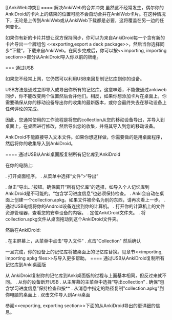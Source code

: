 [[AnkiWeb冲突]]
==== 解决AnkiWeb的合并冲突
虽然这不经常发生，偶尔你的AnkiDroid的卡片上的结束的位置可能不会自动合并在AnkiWeb卡片。在这种情况下，无论是上传到AnkiWeb或从AnkiWeb下载都是必要，这将覆盖在另一边的任何变化。

如果你有新的卡片并想让双方保持同步，你可以为来自AnkiDroid每一个含有新的卡片导出一个牌组包 <<exporting,export a deck package>>，然后当你选择同步“下载”，下载来自AnkiWeb。在同步完成后，你可以按<<importing, importing section>>部分从AnkiDroid导入你以前的牌组。

=== 通过USB

如果您不经常上网，它仍然可以利用USB来回复制记忆库到你的设备。

USB方法是通过立即导入或导出你所有的记忆库。这意味着，不能像通过ankiweb同步，你不能改变两个位置然后合并他们。相反，如果你想添加卡片在桌面上，你需要确保从你的移动设备导出你的收集的最新版本，或你会最终失去在移动设备上任何评论的完成。

因此，您通常使用的工作流程是将您的collection从您的移动设备导出，并导入到桌面上，在桌面进行修改，然后导出您的收集，并将其导入到您的移动设备。

AnkiDroid不能直接导入文本文件。如果你想这样做，你需要做的是用桌面程序，然后将你的收集导入到AnkiDroid。

==== 通过USB从Anki桌面版复制所有记忆库到AnkiDroid

在你的电脑上:

 . 打开桌面程序。
 . 从菜单中选择“文件”>“导出”

 . 单击“导出…”按钮。确保离开“所有记忆库”的选择，如导入个人记忆库到AnkiDroid是不可能的。“包含学习进度信息”也必须保持检查。
 . Anki会自动在桌面上创建一个collection.apkg。如果文件被命名为别的东西，请再次看上一步。
 . 通过USB电缆将你的Android设备连接到你的计算机。
 . 打开你的计算机上的文件资源管理器，查看您的安卓设备的内容。
 . 定位AnkiDroid文件夹。
 . 将collection.apkg文件从桌面拖动到这个AnkiDroid文件夹。
 
然后在AnkiDroid:

 . 在主屏幕上，从菜单中点击“导入文件”
 . 点击"Collection" 然后确认
 
一旦完成，你的设备上的记忆库将被桌面上的记忆库替换。见章节<<importing, importing apkg files>>与导入更多帮助。
==== 通过USB从AnkiDroid复制所有记忆库到Anki桌面版

从 AnkiDroid复制你的记忆库到Anki桌面版的过程与上面基本相同，但反过来就不同。
 . 从你的设备断开USB
 . 从主屏幕的主菜单中选择“导出collection”
 . 确保“包含学习进度信息”保持检查和按**
 . 从消息中指定的路径复制"collection.apkg"到你电脑的桌面上
 . 双击文件导入到Anki桌面
 
参阅<<exporting, exporting section>>下面的从AnkiDroid导出的更详细的信息。
